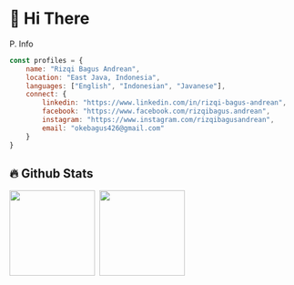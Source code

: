 # 👏 Hi There
<p>P. Info</p>

```javascript
const profiles = {
    name: "Rizqi Bagus Andrean",
    location: "East Java, Indonesia",
    languages: ["English", "Indonesian", "Javanese"],
    connect: {
        linkedin: "https://www.linkedin.com/in/rizqi-bagus-andrean",
        facebook: "https://www.facebook.com/rizqibagus.andrean",
        instagram: "https://www.instagram.com/rizqibagusandrean",
        email: "okebagus426@gmail.com"
    }
}
```

## 🔥 Github Stats
<div style='display: flex; gap: 0.5rem;'>
<img style="height: 150px; width: auto;" src="https://github-readme-stats.vercel.app/api?username=bagusok&theme=outrun&show_icons=true" />
<img style="height: 150px; width: auto;" src="https://github-readme-stats.vercel.app/api/top-langs/?username=bagusok&layout=compact&theme=tokyonight" />
</div>






